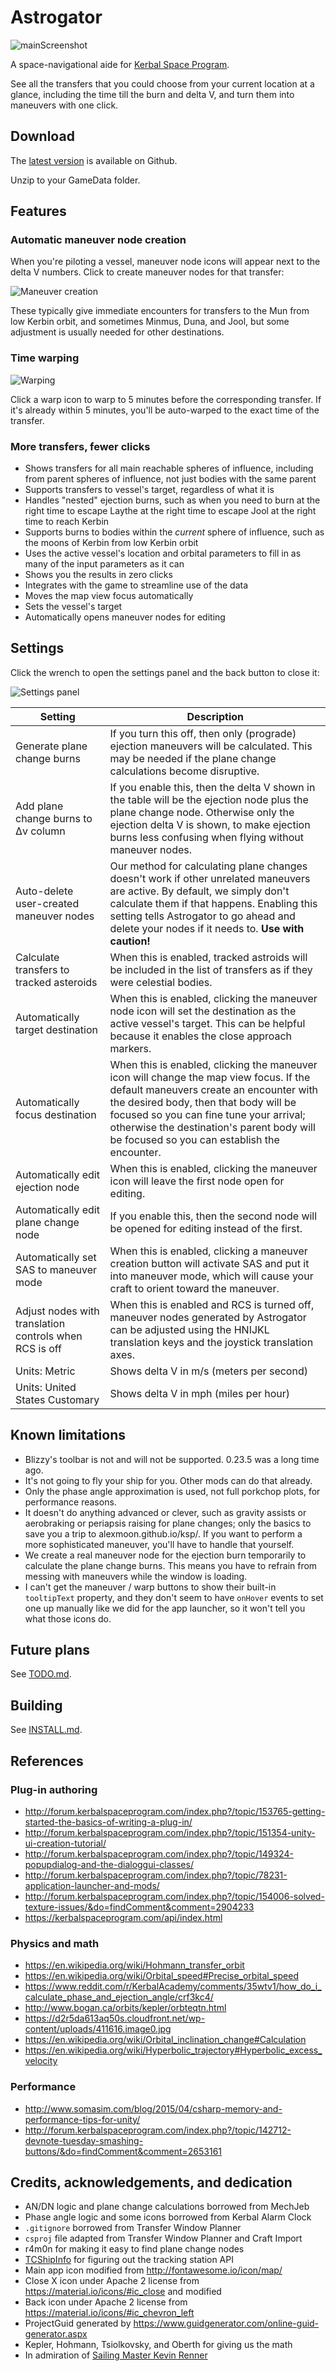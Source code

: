 # Astrogator

![mainScreenshot](screenshots/mainScreenshot.png)

A space-navigational aide for [Kerbal Space Program](http://www.kerbalspaceprogram.com/).

See all the transfers that you could choose from your current location at a glance, including the time till the burn and delta V, and turn them into maneuvers with one click.

## Download

The [latest version](https://github.com/HebaruSan/Astrogator/releases/latest) is available on Github.

Unzip to your GameData folder.

## Features

### Automatic maneuver node creation

When you're piloting a vessel, maneuver node icons will appear next to the delta V numbers.
Click to create maneuver nodes for that transfer:

![Maneuver creation](screenshots/maneuverCreation.png)

These typically give immediate encounters for transfers to the Mun from low Kerbin orbit, and sometimes Minmus, Duna, and Jool, but some adjustment is usually needed for other destinations.

### Time warping

![Warping](screenshots/warping.png)

Click a warp icon to warp to 5 minutes before the corresponding transfer.
If it's already within 5 minutes, you'll be auto-warped to the exact time of the transfer.

### More transfers, fewer clicks

- Shows transfers for all main reachable spheres of influence, including from parent spheres of influence, not just bodies with the same parent
- Supports transfers to vessel's target, regardless of what it is
- Handles "nested" ejection burns, such as when you need to burn at the right time to escape Laythe at the right time to escape Jool at the right time to reach Kerbin
- Supports burns to bodies within the *current* sphere of influence, such as the moons of Kerbin from low Kerbin orbit
- Uses the active vessel's location and orbital parameters to fill in as many of the input parameters as it can
- Shows you the results in zero clicks
- Integrates with the game to streamline use of the data
- Moves the map view focus automatically
- Sets the vessel's target
- Automatically opens maneuver nodes for editing

## Settings

Click the wrench to open the settings panel and the back button to close it:

![Settings panel](screenshots/settingsPanel.png)

| Setting | Description |
| --- | --- |
| Generate plane change burns | If you turn this off, then only (prograde) ejection maneuvers will be calculated. This may be needed if the plane change calculations become disruptive. |
| Add plane change burns to Δv column | If you enable this, then the delta V shown in the table will be the ejection node plus the plane change node. Otherwise only the ejection delta V is shown, to make ejection burns less confusing when flying without maneuver nodes. |
| Auto-delete user-created maneuver nodes | Our method for calculating plane changes doesn't work if other unrelated maneuvers are active. By default, we simply don't calculate them if that happens. Enabling this setting tells Astrogator to go ahead and delete your nodes if it needs to. **Use with caution!** |
| Calculate transfers to tracked asteroids | When this is enabled, tracked astroids will be included in the list of transfers as if they were celestial bodies. |
| Automatically target destination | When this is enabled, clicking the maneuver node icon will set the destination as the active vessel's target. This can be helpful because it enables the close approach markers. |
| Automatically focus destination | When this is enabled, clicking the maneuver icon will change the map view focus. If the default maneuvers create an encounter with the desired body, then that body will be focused so you can fine tune your arrival; otherwise the destination's parent body will be focused so you can establish the encounter. |
| Automatically edit ejection node | When this is enabled, clicking the maneuver icon will leave the first node open for editing. |
| Automatically edit plane change node | If you enable this, then the second node will be opened for editing instead of the first. |
| Automatically set SAS to maneuver mode | When this is enabled, clicking a maneuver creation button will activate SAS and put it into maneuver mode, which will cause your craft to orient toward the maneuver. |
| Adjust nodes with translation controls when RCS is off | When this is enabled and RCS is turned off, maneuver nodes generated by Astrogator can be adjusted using the HNIJKL translation keys and the joystick translation axes. |
| Units: Metric | Shows delta V in m/s (meters per second) |
| Units: United States Customary | Shows delta V in mph (miles per hour) |

## Known limitations

- Blizzy's toolbar is not and will not be supported. 0.23.5 was a long time ago.
- It's not going to fly your ship for you. Other mods can do that already.
- Only the phase angle approximation is used, not full porkchop plots, for performance reasons.
- It doesn't do anything advanced or clever, such as gravity assists or aerobraking or periapsis raising for plane changes; only the basics to save you a trip to alexmoon.github.io/ksp/. If you want to perform a more sophisticated maneuver, you'll have to handle that yourself.
- We create a real maneuver node for the ejection burn temporarily to calculate the plane change burns. This means you have to refrain from messing with maneuvers while the window is loading.
- I can't get the maneuver / warp buttons to show their built-in `tooltipText` property, and they don't seem to have `onHover` events to set one up manually like we did for the app launcher, so it won't tell you what those icons do.

## Future plans

See [TODO.md](TODO.md).

## Building

See [INSTALL.md](INSTALL.md).

## References

### Plug-in authoring
- http://forum.kerbalspaceprogram.com/index.php?/topic/153765-getting-started-the-basics-of-writing-a-plug-in/
- http://forum.kerbalspaceprogram.com/index.php?/topic/151354-unity-ui-creation-tutorial/
- http://forum.kerbalspaceprogram.com/index.php?/topic/149324-popupdialog-and-the-dialoggui-classes/
- http://forum.kerbalspaceprogram.com/index.php?/topic/78231-application-launcher-and-mods/
- http://forum.kerbalspaceprogram.com/index.php?/topic/154006-solved-texture-issues/&do=findComment&comment=2904233
- https://kerbalspaceprogram.com/api/index.html

### Physics and math
- https://en.wikipedia.org/wiki/Hohmann_transfer_orbit
- https://en.wikipedia.org/wiki/Orbital_speed#Precise_orbital_speed
- https://www.reddit.com/r/KerbalAcademy/comments/35wtv1/how_do_i_calculate_phase_and_ejection_angle/crf3kc4/
- http://www.bogan.ca/orbits/kepler/orbteqtn.html
- https://d2r5da613aq50s.cloudfront.net/wp-content/uploads/411616.image0.jpg
- https://en.wikipedia.org/wiki/Orbital_inclination_change#Calculation
- https://en.wikipedia.org/wiki/Hyperbolic_trajectory#Hyperbolic_excess_velocity

### Performance
- http://www.somasim.com/blog/2015/04/csharp-memory-and-performance-tips-for-unity/
- http://forum.kerbalspaceprogram.com/index.php?/topic/142712-devnote-tuesday-smashing-buttons/&do=findComment&comment=2653161

## Credits, acknowledgements, and dedication

- AN/DN logic and plane change calculations borrowed from MechJeb
- Phase angle logic and some icons borrowed from Kerbal Alarm Clock
- `.gitignore` borrowed from Transfer Window Planner
- `csproj` file adapted from Transfer Window Planner and Craft Import
- r4m0n for making it easy to find plane change nodes
- [TCShipInfo](http://forum.kerbalspaceprogram.com/index.php?/topic/59724-112-v04-resource-details-in-tracking-center/) for figuring out the tracking station API
- Main app icon modified from http://fontawesome.io/icon/map/
- Close X icon under Apache 2 license from https://material.io/icons/#ic_close and modified
- Back icon under Apache 2 license from https://material.io/icons/#ic_chevron_left
- ProjectGuid generated by https://www.guidgenerator.com/online-guid-generator.aspx
- Kepler, Hohmann, Tsiolkovsky, and Oberth for giving us the math
- In admiration of [Sailing Master Kevin Renner](https://en.wikipedia.org/wiki/The_Mote_in_God's_Eye)
